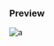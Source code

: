 ### Preview
![a](https://github.com/Eazvy/UILibs/blob/main/Librarys/Lop/Screenshot%202023-02-22%20205227.png?raw=true)
